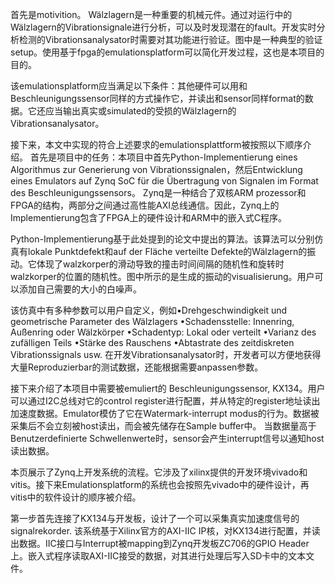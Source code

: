 首先是motivition。 Wälzlagern是一种重要的机械元件。通过对运行中的Wälzlagern的Vibrationsignale进行分析，可以及时发现潜在的fault。开发实时分析检测的Vibrationsanalysator时需要对其功能进行验证。图中是一种典型的验证setup。使用基于fpga的emulationsplatform可以简化开发过程，这也是本项目的目的。

该emulationsplatform应当满足以下条件：其他硬件可以用和Beschleunigungssensor同样的方式操作它，并读出和sensor同样format的数据。它还应当输出真实或simulated的受损的Wälzlagern的Vibrationsanalysator。

接下来，本文中实现的符合上述要求的emulationsplattform被按照以下顺序介绍。
首先是项目中的任务：本项目中首先Python-Implementierung eines Algorithmus zur Generierung von Vibrationssignalen，然后Entwicklung eines Emulators auf Zynq SoC für die Übertragung von Signalen im Format des Beschleunigungssensors。 Zynq是一种结合了双核ARM prozessor和FPGA的结构，两部分之间通过高性能AXI总线通信。因此，Zynq上的Implementierung包含了FPGA上的硬件设计和ARM中的嵌入式C程序。

Python-Implementierung基于此处提到的论文中提出的算法。该算法可以分别仿真有lokale Punktdefekt和auf der Fläche verteilte Defekte的Wälzlagern的振动。它体现了walzkorper的滑动导致的撞击时间间隔的随机性和旋转时walzkorper的位置的随机性。图中所示的是生成的振动的visualisierung。用户可以添加自己需要的大小的白噪声。

该仿真中有多种参数可以用户自定义，例如•Drehgeschwindigkeit und geometrische Parameter des Wälzlagers
•Schadensstelle: Innenring, Außenring oder Wälzkörper
•Schadentyp: Lokal oder verteilt
•Varianz des zufälligen Teils
•Stärke des Rauschens
•Abtastrate des zeitdiskreten Vibrationssignals usw. 
在开发Vibrationsanalysator时，开发者可以方便地获得大量Reproduzierbar的测试数据，还能根据需要anpassen参数。

接下来介绍了本项目中需要被emuliert的 Beschleunigungssensor, KX134。用户可以通过I2C总线对它的control register进行配置，并从特定的register地址读出加速度数据。Emulator模仿了它在Watermark-interrupt modus的行为。数据被采集后不会立刻被host读出，而会被先储存在Sample buffer中。 当数据量高于Benutzerdefinierte Schwellenwerte时，sensor会产生interrupt信号以通知host读出数据。

本页展示了Zynq上开发系统的流程。它涉及了xilinx提供的开发环境vivado和vitis。接下来Emulationsplatform的系统也会按照先vivado中的硬件设计，再vitis中的软件设计的顺序被介绍。

第一步首先连接了KX134与开发板，设计了一个可以采集真实加速度信号的signalrekorder. 该系统基于Xilinx官方的AXI-IIC IP核，对KX134进行配置，并读出数据。IIC接口与Interrupt被mapping到Zynq开发板ZC706的GPIO Header上。嵌入式程序读取AXI-IIC接受的数据，对其进行处理后写入SD卡中的文本文件。
